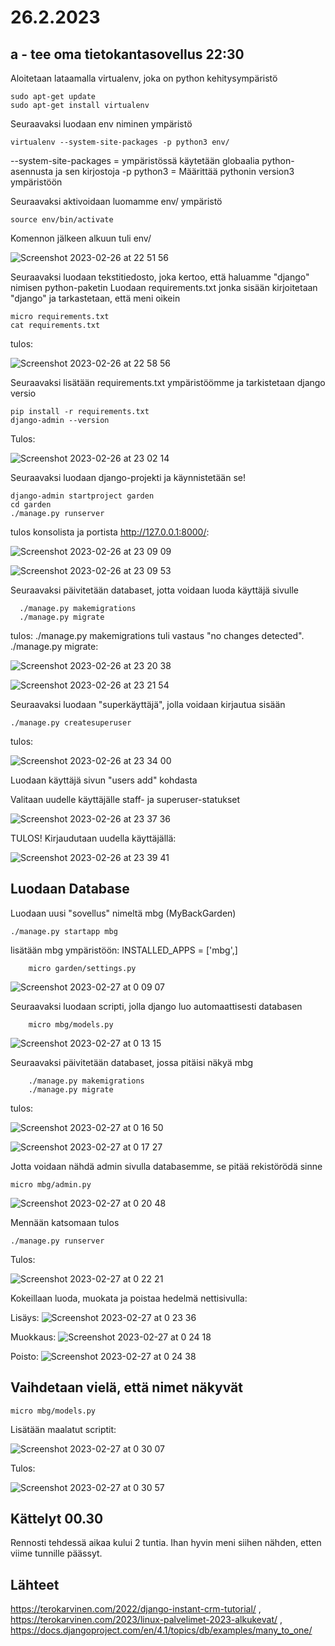 # 26.2.2023 

## a - tee oma tietokantasovellus 22:30

Aloitetaan lataamalla virtualenv, joka on python kehitysympäristö

    sudo apt-get update
    sudo apt-get install virtualenv
    
Seuraavaksi luodaan env niminen ympäristö

    virtualenv --system-site-packages -p python3 env/
    
--system-site-packages = ympäristössä käytetään globaalia python-asennusta ja sen kirjostoja
-p python3 = Määrittää pythonin version3 ympäristöön

Seuraavaksi aktivoidaan luomamme env/ ympäristö

    source env/bin/activate
    
Komennon jälkeen alkuun tuli env/

![Screenshot 2023-02-26 at 22 51 56](https://user-images.githubusercontent.com/104775534/221436565-e90887eb-dab8-4e4d-a5b2-086a58bd0709.png)

Seuraavaksi luodaan tekstitiedosto, joka kertoo, että haluamme "django" nimisen python-paketin
Luodaan requirements.txt jonka sisään kirjoitetaan "django" ja tarkastetaan, että meni oikein

    micro requirements.txt
    cat requirements.txt
    
tulos: 
    
![Screenshot 2023-02-26 at 22 58 56](https://user-images.githubusercontent.com/104775534/221436943-9b373fc2-49f6-4995-9a44-d0c947fc991a.png)

Seuraavaksi lisätään requirements.txt ympäristöömme ja tarkistetaan django versio

    pip install -r requirements.txt
    django-admin --version
    
Tulos: 

![Screenshot 2023-02-26 at 23 02 14](https://user-images.githubusercontent.com/104775534/221437095-c4d31aa3-74ee-4a66-bf16-680c4613a8ab.png)

Seuraavaksi luodaan django-projekti ja käynnistetään se!

    django-admin startproject garden
    cd garden
    ./manage.py runserver
    
tulos konsolista ja portista http://127.0.0.1:8000/: 
    
![Screenshot 2023-02-26 at 23 09 09](https://user-images.githubusercontent.com/104775534/221437430-bf68fbdd-33be-4504-9828-d8d3f763dd40.png)

![Screenshot 2023-02-26 at 23 09 53](https://user-images.githubusercontent.com/104775534/221437469-c954717a-8286-4928-9e5f-87061ef04d8e.png)

Seuraavaksi päivitetään databaset, jotta voidaan luoda käyttäjä sivulle

      ./manage.py makemigrations
      ./manage.py migrate

tulos: ./manage.py makemigrations tuli vastaus "no changes detected".
./manage.py migrate: 

![Screenshot 2023-02-26 at 23 20 38](https://user-images.githubusercontent.com/104775534/221437942-c12a4b33-0f28-4079-a58e-ef25a447048d.png)

![Screenshot 2023-02-26 at 23 21 54](https://user-images.githubusercontent.com/104775534/221438004-c6650976-bdb7-4ee1-b969-5009f7a1abe7.png)

Seuraavaksi luodaan "superkäyttäjä", jolla voidaan kirjautua sisään

    ./manage.py createsuperuser
    
tulos: 

![Screenshot 2023-02-26 at 23 34 00](https://user-images.githubusercontent.com/104775534/221438684-f9295903-6b01-49bf-b844-595aa04097fb.png)

Luodaan käyttäjä sivun "users     add" kohdasta


Valitaan uudelle käyttäjälle staff- ja superuser-statukset

![Screenshot 2023-02-26 at 23 37 36](https://user-images.githubusercontent.com/104775534/221438903-d472cd3b-c0c9-4c58-a173-a7db8c77b866.png)

TULOS! Kirjaudutaan uudella käyttäjällä: 

![Screenshot 2023-02-26 at 23 39 41](https://user-images.githubusercontent.com/104775534/221439041-791ff31a-a81a-43a8-a63d-a722ff1bc1b7.png)

## Luodaan Database

Luodaan uusi "sovellus" nimeltä mbg (MyBackGarden)

    ./manage.py startapp mbg
    
lisätään mbg ympäristöön: INSTALLED_APPS = ['mbg',]

        micro garden/settings.py 

![Screenshot 2023-02-27 at 0 09 07](https://user-images.githubusercontent.com/104775534/221440413-f7a74243-25ba-4111-b3f1-bf7095bd9624.png)

Seuraavaksi luodaan scripti, jolla django luo automaattisesti databasen

        micro mbg/models.py
        
![Screenshot 2023-02-27 at 0 13 15](https://user-images.githubusercontent.com/104775534/221440591-12f0e9ee-bd05-4194-84ca-4cab9352feac.png)

Seuraavaksi päivitetään databaset, jossa pitäisi näkyä mbg

        ./manage.py makemigrations
        ./manage.py migrate
        
tulos: 

![Screenshot 2023-02-27 at 0 16 50](https://user-images.githubusercontent.com/104775534/221440763-72ca5ebc-7e5e-43a5-ad85-d3ee77a92051.png)

![Screenshot 2023-02-27 at 0 17 27](https://user-images.githubusercontent.com/104775534/221440787-ff954510-aaf0-4e11-a9cc-2360fdca8702.png)
    
Jotta voidaan nähdä admin sivulla databasemme, se pitää rekistörödä sinne

    micro mbg/admin.py
    
![Screenshot 2023-02-27 at 0 20 48](https://user-images.githubusercontent.com/104775534/221440928-4112174e-3366-40f6-a3a6-eadfc42645da.png)

        
Mennään katsomaan tulos

    ./manage.py runserver
    
Tulos: 

![Screenshot 2023-02-27 at 0 22 21](https://user-images.githubusercontent.com/104775534/221441017-f574146d-5240-4f7c-926f-e5544d023540.png)

Kokeillaan luoda, muokata ja poistaa hedelmä nettisivulla:

Lisäys: ![Screenshot 2023-02-27 at 0 23 36](https://user-images.githubusercontent.com/104775534/221441077-c7247fbc-728f-4297-9575-5b2889034b5e.png)

Muokkaus: ![Screenshot 2023-02-27 at 0 24 18](https://user-images.githubusercontent.com/104775534/221441106-27085a2e-03b5-440e-87f6-5f0f27684a22.png)

Poisto: ![Screenshot 2023-02-27 at 0 24 38](https://user-images.githubusercontent.com/104775534/221441120-c320ae21-18cc-4a07-8fba-6dedcfde1731.png)

## Vaihdetaan vielä, että nimet näkyvät

    micro mbg/models.py
    
Lisätään maalatut scriptit:

![Screenshot 2023-02-27 at 0 30 07](https://user-images.githubusercontent.com/104775534/221441369-436d446d-99db-480b-a07f-34a2a8f68194.png)

Tulos: 

![Screenshot 2023-02-27 at 0 30 57](https://user-images.githubusercontent.com/104775534/221441405-55263c11-5a79-45e3-af45-04a72248e05a.png)



## Kättelyt 00.30

Rennosti tehdessä aikaa kului 2 tuntia. Ihan hyvin meni siihen nähden, etten viime tunnille päässyt.

## Lähteet

https://terokarvinen.com/2022/django-instant-crm-tutorial/ , https://terokarvinen.com/2023/linux-palvelimet-2023-alkukevat/ , https://docs.djangoproject.com/en/4.1/topics/db/examples/many_to_one/

